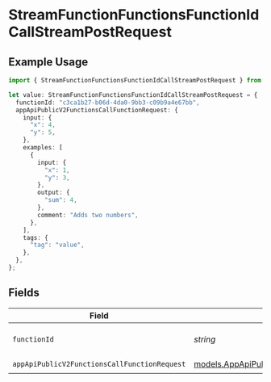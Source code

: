 # StreamFunctionFunctionsFunctionIdCallStreamPostRequest

## Example Usage

```typescript
import { StreamFunctionFunctionsFunctionIdCallStreamPostRequest } from "opperai/models/operations";

let value: StreamFunctionFunctionsFunctionIdCallStreamPostRequest = {
  functionId: "c3ca1b27-b06d-4da0-9bb3-c09b9a4e67bb",
  appApiPublicV2FunctionsCallFunctionRequest: {
    input: {
      "x": 4,
      "y": 5,
    },
    examples: [
      {
        input: {
          "x": 1,
          "y": 3,
        },
        output: {
          "sum": 4,
        },
        comment: "Adds two numbers",
      },
    ],
    tags: {
      "tag": "value",
    },
  },
};
```

## Fields

| Field                                                                                                           | Type                                                                                                            | Required                                                                                                        | Description                                                                                                     |
| --------------------------------------------------------------------------------------------------------------- | --------------------------------------------------------------------------------------------------------------- | --------------------------------------------------------------------------------------------------------------- | --------------------------------------------------------------------------------------------------------------- |
| `functionId`                                                                                                    | *string*                                                                                                        | :heavy_check_mark:                                                                                              | The id of the function to call                                                                                  |
| `appApiPublicV2FunctionsCallFunctionRequest`                                                                    | [models.AppApiPublicV2FunctionsCallFunctionRequest](../../models/appapipublicv2functionscallfunctionrequest.md) | :heavy_check_mark:                                                                                              | N/A                                                                                                             |